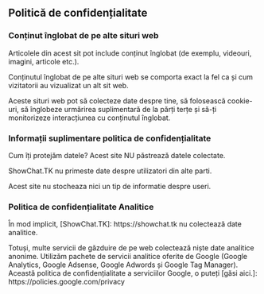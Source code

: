 <h2>Politică de confidențialitate</h2>

<h3>Conținut înglobat de pe alte situri web</h3>
<p>Articolele din acest sit pot include conținut înglobat (de exemplu, videouri, imagini, articole etc.).</p>
<p>Conținutul înglobat de pe alte situri web se comporta exact la fel ca și cum vizitatorii au vizualizat un alt sit web.</p>
<p>Aceste situri web pot să colecteze date despre tine, să folosească cookie-uri, să înglobeze urmărirea suplimentară de la părți terțe și să-ți monitorizeze interacțiunea cu conținutul înglobat.</p>

<h3>Informații suplimentare politica de confidențialitate</h3>

<p>Cum îți protejăm datele? Acest site NU păstrează datele colectate.<p>
<p>ShowChat.TK nu primeste date despre utilizatori din alte parti.</p>
<p>Acest site nu stocheaza nici un tip de informatie despre useri.</p>

<h3>Politica de confidențialitate Analitice</h3>

<p>În mod implicit, [ShowChat.TK]: https://showchat.tk nu colectează date analitice.</p>
<p>Totuși, multe servicii de găzduire de pe web colectează niște date analitice anonime. Utilizăm pachete de servicii analitice oferite de Google (Google Analytics, Google Adsense, Google Adwords și Google Tag Manager). Această politica de confidențialitate a serviciilor Google, o puteți [găsi aici.]: https://policies.google.com/privacy</p>
